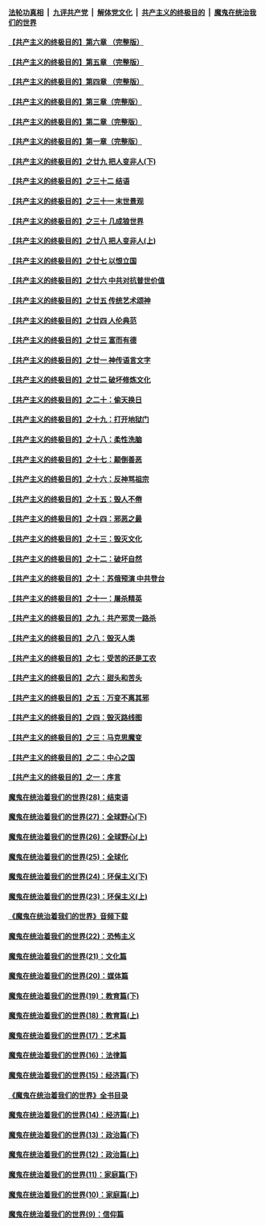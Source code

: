 ####  [法轮功真相](../../../../basic/blob/master/README.md?t=01251113) &nbsp;|&nbsp; [九评共产党](../../../../9ping.md/blob/master/README.md?t=01251113) &nbsp;|&nbsp; [解体党文化](../../../../jtdwh.md/blob/master/README.md?t=01251113)  &nbsp;|&nbsp; [共产主义的终极目的](../../../../gczydzjmd.md/blob/master/README.md?t=01251113) &nbsp;|&nbsp; [魔鬼在统治我们的世界](../../../../mgztzwmdsj.md/blob/master/README.md?t=01251113) 

#### [【共产主义的终极目的】第六章 （完整版）](../pages/nsc422/n11428913.md?t=01251113) 

#### [【共产主义的终极目的】第五章 （完整版）](../pages/nsc422/n11428912.md?t=01251113) 

#### [【共产主义的终极目的】第四章 （完整版）](../pages/nsc422/n11428907.md?t=01251113) 

#### [【共产主义的终极目的】第三章（完整版）](../pages/nsc422/n11428848.md?t=01251113) 

#### [【共产主义的终极目的】第二章（完整版）](../pages/nsc422/n11428831.md?t=01251113) 

#### [【共产主义的终极目的】第一章（完整版）](../pages/nsc422/n11417651.md?t=01251113) 

#### [【共产主义的终极目的】之廿九 把人变非人(下)](../pages/nsc422/n11344140.md?t=01251113) 

#### [【共产主义的终极目的】之三十二 结语](../pages/nsc422/n11360535.md?t=01251113) 

#### [【共产主义的终极目的】之三十一 末世景观](../pages/nsc422/n11351129.md?t=01251113) 

#### [【共产主义的终极目的】之三十 几成狼世界](../pages/nsc422/n11348280.md?t=01251113) 

#### [【共产主义的终极目的】之廿八 把人变非人(上)](../pages/nsc422/n11340492.md?t=01251113) 

#### [【共产主义的终极目的】之廿七 以恨立国](../pages/nsc422/n11336944.md?t=01251113) 

#### [【共产主义的终极目的】之廿六 中共对抗普世价值](../pages/nsc422/n11324785.md?t=01251113) 

#### [【共产主义的终极目的】之廿五 传统艺术颂神](../pages/nsc422/n11296396.md?t=01251113) 

#### [【共产主义的终极目的】之廿四 人伦典范](../pages/nsc422/n11296397.md?t=01251113) 

#### [【共产主义的终极目的】之廿三 富而有德](../pages/nsc422/n11283598.md?t=01251113) 

#### [【共产主义的终极目的】之廿一 神传语言文字](../pages/nsc422/n11263265.md?t=01251113) 

#### [【共产主义的终极目的】之廿二 破坏修炼文化](../pages/nsc422/n11245728.md?t=01251113) 

#### [【共产主义的终极目的】之二十：偷天换日](../pages/nsc422/n11238846.md?t=01251113) 

#### [【共产主义的终极目的】之十九：打开地狱门](../pages/nsc422/n11206376.md?t=01251113) 

#### [【共产主义的终极目的】之十八：柔性洗脑](../pages/nsc422/n11199994.md?t=01251113) 

#### [【共产主义的终极目的】之十七：颠倒善恶](../pages/nsc422/n11179782.md?t=01251113) 

#### [【共产主义的终极目的】之十六：反神骂祖宗](../pages/nsc422/n11166798.md?t=01251113) 

#### [【共产主义的终极目的】之十五：毁人不倦](../pages/nsc422/n11166792.md?t=01251113) 

#### [【共产主义的终极目的】之十四：邪恶之最](../pages/nsc422/n11150249.md?t=01251113) 

#### [【共产主义的终极目的】之十三：毁灭文化](../pages/nsc422/n11135227.md?t=01251113) 

#### [【共产主义的终极目的】之十二：破坏自然](../pages/nsc422/n11135214.md?t=01251113) 

#### [【共产主义的终极目的】之十：苏俄预演 中共登台](../pages/nsc422/n11118424.md?t=01251113) 

#### [【共产主义的终极目的】之十一：屠杀精英](../pages/nsc422/n11118442.md?t=01251113) 

#### [【共产主义的终极目的】之九：共产邪灵一路杀](../pages/nsc422/n11114139.md?t=01251113) 

#### [【共产主义的终极目的】之八：毁灭人类](../pages/nsc422/n11108503.md?t=01251113) 

#### [【共产主义的终极目的】之七：受苦的还是工农](../pages/nsc422/n11101809.md?t=01251113) 

#### [【共产主义的终极目的】之六：甜头和苦头](../pages/nsc422/n11096971.md?t=01251113) 

#### [【共产主义的终极目的】之五：万变不离其邪](../pages/nsc422/n11091285.md?t=01251113) 

#### [【共产主义的终极目的】之四：毁灭路线图](../pages/nsc422/n11086284.md?t=01251113) 

#### [【共产主义的终极目的】之三：马克思魔变](../pages/nsc422/n11061941.md?t=01251113) 

#### [【共产主义的终极目的】之二：中心之国](../pages/nsc422/n11047728.md?t=01251113) 

#### [【共产主义的终极目的】之一：序言](../pages/nsc422/n11086077.md?t=01251113) 

#### [魔鬼在统治着我们的世界(28)：结束语](../pages/nsc422/n10936246.md?t=01251113) 

#### [魔鬼在统治着我们的世界(27)：全球野心(下)](../pages/nsc422/n10928319.md?t=01251113) 

#### [魔鬼在统治着我们的世界(26)：全球野心(上)](../pages/nsc422/n10900318.md?t=01251113) 

#### [魔鬼在统治着我们的世界(25)：全球化](../pages/nsc422/n10788205.md?t=01251113) 

#### [魔鬼在统治着我们的世界(24)：环保主义(下)](../pages/nsc422/n10695307.md?t=01251113) 

#### [魔鬼在统治着我们的世界(23)：环保主义(上)](../pages/nsc422/n10688613.md?t=01251113) 

#### [《魔鬼在统治着我们的世界》音频下载](../pages/nsc422/n10635553.md?t=01251113) 

#### [魔鬼在统治着我们的世界(22)：恐怖主义](../pages/nsc422/n10614727.md?t=01251113) 

#### [魔鬼在统治着我们的世界(21)：文化篇](../pages/nsc422/n10597706.md?t=01251113) 

#### [魔鬼在统治着我们的世界(20)：媒体篇](../pages/nsc422/n10586579.md?t=01251113) 

#### [魔鬼在统治着我们的世界(19)：教育篇(下)](../pages/nsc422/n10564808.md?t=01251113) 

#### [魔鬼在统治着我们的世界(18)：教育篇(上)](../pages/nsc422/n10526970.md?t=01251113) 

#### [魔鬼在统治着我们的世界(17)：艺术篇](../pages/nsc422/n10499093.md?t=01251113) 

#### [魔鬼在统治着我们的世界(16)：法律篇](../pages/nsc422/n10485969.md?t=01251113) 

#### [魔鬼在统治着我们的世界(15)：经济篇(下)](../pages/nsc422/n10469975.md?t=01251113) 

#### [《魔鬼在统治着我们的世界》全书目录](../pages/nsc422/n10464261.md?t=01251113) 

#### [魔鬼在统治着我们的世界(14)：经济篇(上)](../pages/nsc422/n10457370.md?t=01251113) 

#### [魔鬼在统治着我们的世界(13)：政治篇(下)](../pages/nsc422/n10448270.md?t=01251113) 

#### [魔鬼在统治着我们的世界(12)：政治篇(上)](../pages/nsc422/n10444576.md?t=01251113) 

#### [魔鬼在统治着我们的世界(11)：家庭篇(下)](../pages/nsc422/n10440961.md?t=01251113) 

#### [魔鬼在统治着我们的世界(10)：家庭篇(上)](../pages/nsc422/n10435448.md?t=01251113) 

#### [魔鬼在统治着我们的世界(9)：信仰篇](../pages/nsc422/n10432159.md?t=01251113) 

